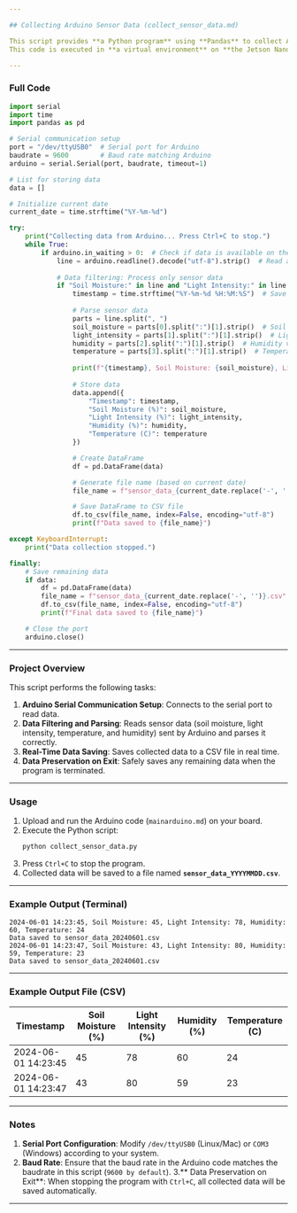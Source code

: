 ```yaml
---

## Collecting Arduino Sensor Data (collect_sensor_data.md)

This script provides **a Python program** using **Pandas** to collect Arduino sensor data in real time and save it into a CSV file. 
This code is executed in **a virtual environment** on **the Jetson Nano** using **Jupyter Notebook**.

---
```


### **Full Code**

```python
import serial
import time
import pandas as pd

# Serial communication setup
port = "/dev/ttyUSB0"  # Serial port for Arduino
baudrate = 9600        # Baud rate matching Arduino
arduino = serial.Serial(port, baudrate, timeout=1)

# List for storing data
data = []

# Initialize current date
current_date = time.strftime("%Y-%m-%d")

try:
    print("Collecting data from Arduino... Press Ctrl+C to stop.")
    while True:
        if arduino.in_waiting > 0:  # Check if data is available on the serial port
            line = arduino.readline().decode("utf-8").strip()  # Read and decode data
            
            # Data filtering: Process only sensor data
            if "Soil Moisture:" in line and "Light Intensity:" in line:
                timestamp = time.strftime("%Y-%m-%d %H:%M:%S")  # Save the current timestamp
                
                # Parse sensor data
                parts = line.split(", ")
                soil_moisture = parts[0].split(":")[1].strip()  # Soil Moisture value
                light_intensity = parts[1].split(":")[1].strip()  # Light Intensity value
                humidity = parts[2].split(":")[1].strip()  # Humidity value
                temperature = parts[3].split(":")[1].strip()  # Temperature value
                
                print(f"{timestamp}, Soil Moisture: {soil_moisture}, Light Intensity: {light_intensity}, Humidity: {humidity}, Temperature: {temperature}")
                
                # Store data
                data.append({
                    "Timestamp": timestamp,
                    "Soil Moisture (%)": soil_moisture,
                    "Light Intensity (%)": light_intensity,
                    "Humidity (%)": humidity,
                    "Temperature (C)": temperature
                })

                # Create DataFrame
                df = pd.DataFrame(data)

                # Generate file name (based on current date)
                file_name = f"sensor_data_{current_date.replace('-', '')}.csv"

                # Save DataFrame to CSV file
                df.to_csv(file_name, index=False, encoding="utf-8")
                print(f"Data saved to {file_name}")

except KeyboardInterrupt:
    print("Data collection stopped.")

finally:
    # Save remaining data
    if data:
        df = pd.DataFrame(data)
        file_name = f"sensor_data_{current_date.replace('-', '')}.csv"
        df.to_csv(file_name, index=False, encoding="utf-8")
        print(f"Final data saved to {file_name}")

    # Close the port
    arduino.close()
```

---

### **Project Overview**

This script performs the following tasks:

1. **Arduino Serial Communication Setup**: Connects to the serial port to read data.
2. **Data Filtering and Parsing**: Reads sensor data (soil moisture, light intensity, temperature, and humidity) sent by Arduino and parses it correctly.
3. **Real-Time Data Saving**: Saves collected data to a CSV file in real time.
4. **Data Preservation on Exit**: Safely saves any remaining data when the program is terminated.

---

### **Usage**

1. Upload and run the Arduino code (`mainarduino.md`) on your board.
2. Execute the Python script:
   ```bash
   python collect_sensor_data.py
   ```
3. Press `Ctrl+C` to stop the program.
4. Collected data will be saved to a file named **`sensor_data_YYYYMMDD.csv`**.

---

### **Example Output (Terminal)**

```
2024-06-01 14:23:45, Soil Moisture: 45, Light Intensity: 78, Humidity: 60, Temperature: 24
Data saved to sensor_data_20240601.csv
2024-06-01 14:23:47, Soil Moisture: 43, Light Intensity: 80, Humidity: 59, Temperature: 23
Data saved to sensor_data_20240601.csv
```

---

### **Example Output File (CSV)**

| Timestamp           | Soil Moisture (%) | Light Intensity (%) | Humidity (%) | Temperature (C) |
|---------------------|-------------------|---------------------|-------------|-----------------|
| 2024-06-01 14:23:45 | 45                | 78                  | 60          | 24              |
| 2024-06-01 14:23:47 | 43                | 80                  | 59          | 23              |

---

### **Notes**

1. **Serial Port Configuration**: Modify `/dev/ttyUSB0` (Linux/Mac) or `COM3` (Windows) according to your system.
2. **Baud Rate**: Ensure that the baud rate in the Arduino code matches the baudrate in this script (`9600 by default`).
3.** Data Preservation on Exit**: When stopping the program with `Ctrl+C`, all collected data will be saved automatically.

---

